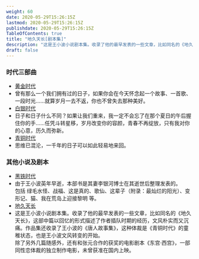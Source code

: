 ```yaml
---
weight: 60
date: 2020-05-29T15:26:15Z
lastmod: 2020-05-29T15:26:15Z
publishdate: 2020-05-29T15:26:15Z
TableOfContents: true
title: "地久天长[剧本集]"
description: "这是王小波小说剧本集。收录了他的最早发表的一些文章，比如同名的《地久天长》，这部中篇以回忆的形式描述了作者插队时期的经历，文风朴实而又沉痛。作品集还收录了王小波的《唐人故事集》，这种体裁是《青铜时代》的童稚状态，也是王小波文风转变的开始。"
draft: false
---
```

### 时代三部曲

*   [黄金时代](/novel/gold/)
*   曾有那么一个我们拥有过的日子，如果你会在今天怀念起一个故事、一首歌、一段时光……就算岁月一去不返，你也不曾失去那种美好。
*   [白银时代](/novel/silver/)
*   日子和日子什么不同？如果让我们重来，我一定不会忘了在那个夏日的午后握住你的手……任凭斗转星移，岁月改变你的容颜，青春不再绽放，只有我对你的心意，历久而弥新。
*   [青铜时代](/novel/copper/)
*   思维已混沦，一千年的日子可以如此轻易地来回。

### 其他小说及剧本

*   [黑铁时代](/novel/iron/)
*   由于王小波英年早逝，本部书是其妻李银河博士在其逝世后整理发表的。  
    包括 绿毛水怪、战福、这是真的、歌仙、这辈子（附录：最灿烂的阳光）、变形记、猫、我在荒岛上迎接黎明 等。
*   [地久天长](/novel/forever/)
*   这是王小波小说剧本集。收录了他的最早发表的一些文章，比如同名的《地久天长》，这部中篇以回忆的形式描述了作者插队时期的经历，文风朴实而又沉痛。作品集还收录了王小波的《唐人故事集》，这种体裁是《青铜时代》的童稚状态，也是王小波文风转变的开始。  
    除了另外几篇随感外，还有和张元合作的获奖的电影剧本《东宫·西宫》，一部同性恋体裁的独立制作电影，未曾获准在国内上映。
